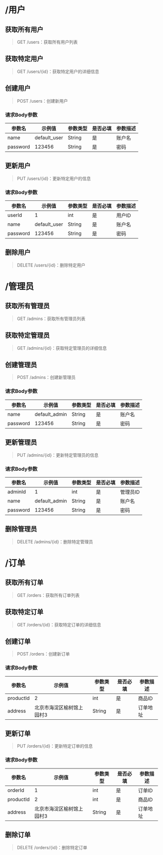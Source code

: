 # /用户

## 获取所有用户

> GET /users：获取所有用户列表

## 获取特定用户

> GET /users/{id}：获取特定用户的详细信息

## 创建用户

> POST /users：创建新用户

### 请求Body参数

| 参数名   | 示例值       | 参数类型 | 是否必填 | 参数描述 |
| -------- | ------------ | -------- | -------- | -------- |
| name     | default_user | String   | 是       | 账户名   |
| password | 123456       | String   | 是       | 密码     |

## 更新用户

> PUT /users/{id}：更新特定用户的信息

### 请求Body参数

| 参数名   | 示例值       | 参数类型 | 是否必填 | 参数描述 |
| -------- | ------------ | -------- | -------- | -------- |
| userId   | 1            | int      | 是       | 用户ID   |
| name     | default_user | String   | 是       | 账户名   |
| password | 123456       | String   | 是       | 密码     |

## 删除用户

> DELETE /users/{id}：删除特定用户

# /管理员

## 获取所有管理员

> GET /admins：获取所有管理员列表

## 获取特定管理员

> GET /admins/{id}：获取特定管理员的详细信息

## 创建管理员

> POST /admins：创建新管理员

### 请求Body参数

| 参数名   | 示例值        | 参数类型 | 是否必填 | 参数描述 |
| -------- | ------------- | -------- | -------- | -------- |
| name     | default_admin | String   | 是       | 账户名   |
| password | 123456        | String   | 是       | 密码     |

## 更新管理员

> PUT /admins/{id}：更新特定管理员的信息

### 请求Body参数

| 参数名   | 示例值        | 参数类型 | 是否必填 | 参数描述 |
| -------- | ------------- | -------- | -------- | -------- |
| adminId | 1            | int      | 是       | 管理员ID |
| name     | default_admin | String   | 是       | 账户名   |
| password | 123456        | String   | 是       | 密码     |

## 删除管理员

> DELETE /admins/{id}：删除特定管理员

# /订单

## 获取所有订单

> GET /orders：获取所有订单列表

## 获取特定订单

> GET /orders/{id}：获取特定订单的详细信息

## 创建订单

> POST /orders：创建新订单

### 请求Body参数

| 参数名    | 示例值                    | 参数类型 | 是否必填 | 参数描述 |
| --------- | ------------------------- | -------- | -------- | -------- |
| productId | 2                         | int      | 是       | 商品ID   |
| address   | 北京市海淀区榆树馆上园村3 | String   | 是       | 订单地址 |

## 更新订单

> PUT /orders/{id}：更新特定订单的信息

### 请求Body参数

| 参数名    | 示例值                    | 参数类型 | 是否必填 | 参数描述 |
| --------- | ------------------------- | -------- | -------- | -------- |
| orderId   | 1                         | int      | 是       | 订单ID   |
| productId | 2                         | int      | 是       | 商品ID   |
| address   | 北京市海淀区榆树馆上园村3 | String   | 是       | 订单地址 |

## 删除订单

> DELETE /orders/{id}：删除特定订单
